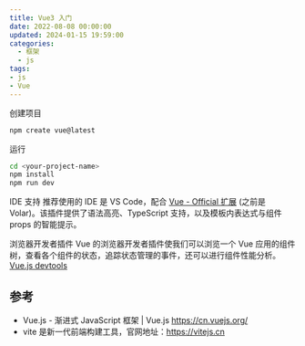 ```yaml
---
title: Vue3 入门
date: 2022-08-08 00:00:00
updated: 2024-01-15 19:59:00
categories:
  - 框架
  - js
tags:
- js
- Vue
---
```


创建项目

```sh
npm create vue@latest
```

运行

```sh
cd <your-project-name>
npm install
npm run dev
```

IDE 支持​
推荐使用的 IDE 是 VS Code，配合 [Vue - Official 扩展](https://marketplace.visualstudio.com/items?itemName=Vue.volar) (之前是 Volar)。该插件提供了语法高亮、TypeScript 支持，以及模板内表达式与组件 props 的智能提示。

浏览器开发者插件​
Vue 的浏览器开发者插件使我们可以浏览一个 Vue 应用的组件树，查看各个组件的状态，追踪状态管理的事件，还可以进行组件性能分析。
[Vue.js devtools](https://chromewebstore.google.com/detail/vuejs-devtools/nhdogjmejiglipccpnnnanhbledajbpd)

## 参考

* Vue.js - 渐进式 JavaScript 框架 | Vue.js <https://cn.vuejs.org/>
* vite 是新一代前端构建工具，官网地址：<https://vitejs.cn>


